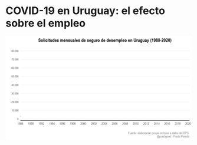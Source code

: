 # COVID-19 en Uruguay: el efecto sobre el empleo

<p align="center">
  <img src="https://github.com/paulapereda/seguro_desempleo/blob/master/output/evolucion_sd.gif">
</p>
